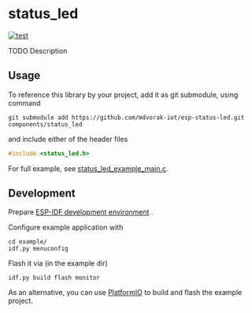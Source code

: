 # status_led

[![test](https://github.com/mdvorak-iot/esp-status-led/actions/workflows/test.yml/badge.svg)](https://github.com/mdvorak-iot/esp-status-led/actions/workflows/test.yml)

TODO Description

## Usage

To reference this library by your project, add it as git submodule, using command

```shell
git submodule add https://github.com/mdvorak-iot/esp-status-led.git components/status_led
```

and include either of the header files

```c
#include <status_led.h>
```

For full example, see [status_led_example_main.c](./example/main/status_led_example_main.c).

## Development

Prepare [ESP-IDF development environment](https://docs.espressif.com/projects/esp-idf/en/latest/esp32/get-started/index.html#get-started-get-prerequisites)
.

Configure example application with

```
cd example/
idf.py menuconfig
```

Flash it via (in the example dir)

```
idf.py build flash monitor
```

As an alternative, you can use [PlatformIO](https://docs.platformio.org/en/latest/core/installation.html) to build and
flash the example project.
